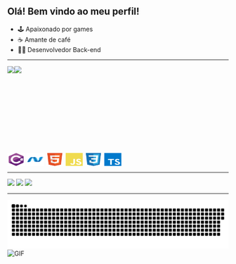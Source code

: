 ## Olá! Bem vindo ao meu perfil!

- 🕹 Apaixonado por games
- ☕ Amante de café
- 👨‍💻 Desenvolvedor Back-end

---

<div style="display: flex; flex-direction: row;">
  <img height="180em" src="https://github-readme-stats.vercel.app/api?username=NicollasLee&show_icons=true&theme=dracula&include_all_commits=true&count_private=true">
  <img height="180em" src="https://github-readme-stats.vercel.app/api/top-langs/?username=NicollasLee&layout=compact&theme=dracula">
</div>

<div style="display: inline-block"><br>
  <img align="center" alt="Nicollas-Csharp" height="30" width="40" src="https://raw.githubusercontent.com/devicons/devicon/master/icons/csharp/csharp-original.svg">
  <img align="center" alt="Nicollas-Net" height="30" width="40" src="https://raw.githubusercontent.com/devicons/devicon/master/icons/dot-net/dot-net-original.svg">
  <img align="center" alt="Nicollas-HTML" height="30" width="40" src="https://raw.githubusercontent.com/devicons/devicon/master/icons/html5/html5-original.svg">
  <img align="center" alt="Nicollas-Js" height="30" width="40" src="https://raw.githubusercontent.com/devicons/devicon/master/icons/javascript/javascript-plain.svg">
    <img align="center" alt="Nicollas-CSS" height="30" width="40" src="https://raw.githubusercontent.com/devicons/devicon/master/icons/css3/css3-original.svg">
  <img align="center" alt="Nicollas-Ts" height="30" width="40" src="https://raw.githubusercontent.com/devicons/devicon/master/icons/typescript/typescript-plain.svg">
</div>

---

<div> 
  
<a href="https://instagram.com/nicollas.lee" target="_blank"><img src="https://img.shields.io/badge/-Instagram-%23E4405F?style=for-the-badge&logo=instagram&logoColor=white" target="_blank"></a>
  <a href="https://www.linkedin.com/in/n%C3%ADcollas-richard-lee-83732b193/" target="_blank"><img src="https://img.shields.io/badge/-LinkedIn-%230077B5?style=for-the-badge&logo=linkedin&logoColor=white" target="_blank"></a> 
  <a href = "mailto:nicollasleeribeiro@gmail.com"><img src="https://img.shields.io/badge/-Gmail-%23333?style=for-the-badge&logo=gmail&logoColor=white" target="_blank"></a>
  
</div>

---

<picture>
  <source media="(prefers-color-scheme: dark)" srcset="https://raw.githubusercontent.com/NicollasLee/NicollasLee/output/github-contribution-grid-snake-dark.svg">
  <source media="(prefers-color-scheme: light)" srcset="https://raw.githubusercontent.com/NicollasLee/NicollasLee/output/github-contribution-grid-snake.svg">
  <img alt="github contribution grid snake animation" src="https://raw.githubusercontent.com/NicollasLee/NicollasLee/output/github-contribution-grid-snake.svg">
</picture>

<img src="https://raw.githubusercontent.com/NicollasLee/NicollasLee/main/caminho/para/sua/coffe.gif" alt="GIF">

